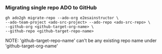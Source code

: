 ### Migrating single repo ADO to GitHub

```
gh ado2gh migrate-repo --ado-org e2esainstructor \
--ado-team-project <ado-src-project> --ado-repo <ado-src-repo> \
--github-org <github-target-org-name> \
--github-repo <github-target-repo-name>
```
NOTE: 'github-target-repo-name' can't be any existing repo name under 'github-target-org-name'
